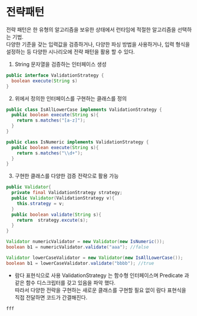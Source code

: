 # 전략패턴
전략 패턴은 한 유형의 알고리즘을 보유한 상태에서 런타임에 적절한 알고리즘을 선택하는 기법.   
다양한 기준을 갖는 입력값을 검증하거나, 다양한 파싱 방법을 사용하거나, 입력 형식을 설정하는 등 다양한 시나리오에 전략 패턴을 활용 할 수 있다.

1. String 문자열을 검증하는 인터페이스 생성
```java
public interface ValidationStrategy {
  boolean execute(String s)
}
```
2. 위에서 정의한 인터페이스를 구현하는 클래스를 정의
```java
public class IsAllLowerCase implements ValidationStrategy {
  public boolean execute(String s){
    return s.matches("[a-z]");
  }
}

public class IsNumeric implements ValidationStrategy {
  public boolean execute(String s){
    return s.matches("\\d+");
  }
}

```
3. 구현한 클래스를 다양한 검증 전략으로 활용 가능
```java
public Validator{
  private final ValidationStrategy strategy;
  public Validator(ValidationStrategy v){
    this.strategy = v;
  }
  public boolean validate(String s){
    return  strategy.excute(s);
  }
}

Validator numericValidator = new Validator(new IsNumeric());
boolean b1 = numericValidator.validate("aaa"); //false

Validator lowerCaseValidator = new Validator(new IsAllLowerCase());
boolean b1 = lowerCaseValidator.validate("bbbb"); //true
```

- 람다 표현식으로 사용
ValidationStrategy 는 함수형 인터페이스며 Predicate<String> 과 같은 함수 디스크립터를 갖고 있음을 파악 했다.   
따라서 다양한 전략을 구현하는 새로운 클래스를 구현할 필요 없이 람다 표현식을 직접 전달하면 코드가 간결해진다.
```java
fff
```
